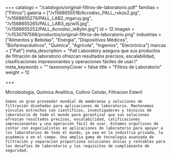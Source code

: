 +++
catalogo = "/catalogos/original-filtros-de-laboratorio.pdf"
familias = ["Filtros"]
galeria = ["/v1568655518/Acrodisc_PALL_rxkzo2.jpg", "/v1568655279/PALL_LAB2_mgaruy.jpg", "/v1568655265/PALL_LAB3_ejzwl5.jpg", "/v1568655252/PALL_Acrodisc_le8ylm.jpg"]
id = 12
imagen = "/v1530797588/productos/original-filtros-de-laboratorio.png"
industrias = ["Alimentos y Bebidas", "Energía", "Dispositivos Médicos", "Biofarmacéuticos", "Química", "Agrícola", "Ingenios", "Electrónica"]
marcas = ["Pall"]
meta_description = "Pall Laboratory asegura que sus productos de filtración de laboratorio ofrezcan resultados precisos, escalabilidad, clasificaciones impresionantes y operaciones fáciles de usar.l"
meta_keywords = ""
taxonomyCover = false
title = "Filtros de Laboratorio"
weight = 12

+++
<p>Microbiologia, Quimica Analitica, Cultivo Celular, Filtracion Esteril</p>

    Somos un gran proveedor mundial de membranas y soluciones de filtración diseñadas para aplicaciones de laboratorio. Mantenemos vínculos estrechos con científicos, investigadores y técnicos de laboratorio de todo el mundo para garantizar que sus soluciones ofrezcan resultados precisos, escalabilidad, calificaciones impresionantes y una operación fácil de usar. Estamos orgullosos de contar con especialistas en aplicaciones de laboratorio para apoyar a los laboratorios de todo el mundo, ya sea en la industria privada, la academia o en el campo. Una amplia gama de tecnología avanzada de filtración y separación proporciona soluciones únicas y rentables para los desafíos de laboratorio y los requisitos de cumplimiento de seguridad.